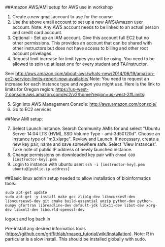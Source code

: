 ##Amazon AWS/AMI setup for AWS use in workshop

1. Create a new gmail account to use for the course
2. Use the above email account to set up a new AWS/Amazon user account.
Note: Any AWS account needs to be linked to an actual person and credit card account.
3. Optional - Set up an IAM account. Give this account full EC2 but no other permissions. This provides an account that can be shared with other instructors but does not have access to billing and other root account privelages.
4. Request limit increase for limit types you will be using. You need to be allowed to spin up at least one for every student and TA/instructor.

See: http://aws.amazon.com/about-aws/whats-new/2014/06/19/amazon-ec2-service-limits-report-now-available/
Note: You need to request an increase for each instance type and *region* you might use. Here is the link to limits for Oregon region:
https://us-west-2.console.aws.amazon.com/ec2/v2/home?region=us-west-2#Limits:

5. Sign into AWS Management Console: http://aws.amazon.com/console/
6. Go to EC2 services

##New AMI setup:

7. Select Launch instance. Search Community AMIs for and select "Ubuntu Server 14.04 LTS (HVM), SSD Volume Type - ami-3d50120d". Choose an instance type of "m3.xlarge". Review and Launch. If necessary, create a new key pair, name and save somewhere safe. Select 'View Instances'. Take note of public IP address of newly launched instance.
8. Change permissions on downloaded key pair with `chmod 600 [instructor-key].pem`
9. Login to instance with ubuntu user: `ssh -i [instructor-key].pem ubuntu@[public.ip.address]`

##Basic linux admin setup needed to allow installation of bioinformatics tools:
```
sudo apt-get update
sudo apt-get -y install make gcc zlib1g-dev libncurses5-dev libncursesw5-dev git cmake build-essential unzip python-dev python-numpy gfortran libreadline-dev default-jdk libx11-dev libxt-dev xorg-dev libxml2-dev libcurl4-openssl-dev
```

logout and log back in

Pre-install any desired informatics tools (https://github.com/griffithlab/rnaseq_tutorial/wiki/Installation). Note: R in particular is a slow install. This should be installed globally with sudo.
